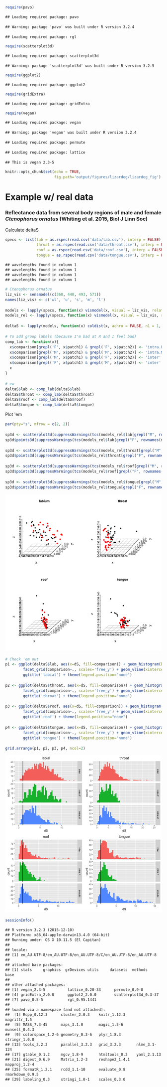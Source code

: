 ``` r
require(pavo)
```

    ## Loading required package: pavo

    ## Warning: package 'pavo' was built under R version 3.2.4

    ## Loading required package: rgl

``` r
require(scatterplot3d)
```

    ## Loading required package: scatterplot3d

    ## Warning: package 'scatterplot3d' was built under R version 3.2.5

``` r
require(ggplot2)
```

    ## Loading required package: ggplot2

``` r
require(gridExtra)
```

    ## Loading required package: gridExtra

``` r
require(vegan)
```

    ## Loading required package: vegan

    ## Warning: package 'vegan' was built under R version 3.2.4

    ## Loading required package: permute

    ## Loading required package: lattice

    ## This is vegan 2.3-5

``` r
knitr::opts_chunk$set(echo = TRUE, 
                      fig.path='output/figures/lizardeg/lizardeg_fig')
```

Example w/ real data
====================

### Reflectance data from several body regions of male and female *Ctenophorus ornatus* (Whiting et al. 2015, Biol J Linn Soc)

Calculate deltaS

``` r
specs <- list(lab = as.rspec(read.csv('data/lab.csv'), interp = FALSE),
              throat = as.rspec(read.csv('data/throat.csv'), interp = FALSE),
              roof = as.rspec(read.csv('data/roof.csv'), interp = FALSE),
              tongue = as.rspec(read.csv('data/tongue.csv'), interp = FALSE))
```

    ## wavelengths found in column 1 
    ## wavelengths found in column 1 
    ## wavelengths found in column 1 
    ## wavelengths found in column 1

``` r
# Ctenophorus ornatus
liz_vis <- sensmodel(c(360, 440, 493, 571)) 
names(liz_vis) <- c('wl', 'u', 's', 'm', 'l')

models <- lapply(specs, function(x) vismodel(x, visual = liz_vis, relative = FALSE, qcatch = "fi", scale = 10000))  # for deltaS
models_rel <- lapply(specs, function(x) vismodel(x, visual = liz_vis, relative = TRUE, qcatch = "fi", scale = 10000))  # for tcs plotting

deltaS <- lapply(models, function(x) coldist(x, achro = FALSE, n1 = 1, n2 = 1, n3 = 3.5, n4 = 6, v = 0.10))

# To add group labels (because I'm bad at R and I feel bad)
comp_lab <- function(x){
  x$comparison[grepl('F', x$patch1) & grepl('F', x$patch2)] <- 'intra.F'
  x$comparison[grepl('M', x$patch1) & grepl('M', x$patch2)] <- 'intra.M'
  x$comparison[grepl('M', x$patch1) & grepl('F', x$patch2)] <- 'inter'
  x$comparison[grepl('F', x$patch1) & grepl('M', x$patch2)] <- 'inter'
  x
}

# ew
deltaS$lab <- comp_lab(deltaS$lab) 
deltaS$throat <- comp_lab(deltaS$throat)
deltaS$roof <- comp_lab(deltaS$roof)
deltaS$tongue <- comp_lab(deltaS$tongue)
```

Plot 'em

``` r
par(pty="s", mfrow = c(2, 2))

sp3d <- scatterplot3d(suppressWarnings(tcs(models_rel$lab[grepl("M", rownames(models_rel$lab)), ])[, c('x','y','z')]), pch=19, box=F, main = 'labium')
sp3d$points3d(suppressWarnings(tcs(models_rel$lab[grepl("F", rownames(models_rel$lab)), ])[, c('x','y','z')]), col='red',pch=19)

sp3d <- scatterplot3d(suppressWarnings(tcs(models_rel$throat[grepl("M", rownames(models_rel$throat)), ])[, c('x','y','z')]), pch=19, box=F, main = 'throat')
sp3d$points3d(suppressWarnings(tcs(models_rel$throat[grepl("F", rownames(models_rel$throat)), ])[, c('x','y','z')]), col='red',pch=19)

sp3d <- scatterplot3d(suppressWarnings(tcs(models_rel$roof[grepl("M", rownames(models_rel$roof)), ])[, c('x','y','z')]), pch=19, box=F, main = 'roof')
sp3d$points3d(suppressWarnings(tcs(models_rel$roof[grepl("F", rownames(models_rel$roof)), ])[, c('x','y','z')]), col='red',pch=19)

sp3d <- scatterplot3d(suppressWarnings(tcs(models_rel$tongue[grepl("M", rownames(models_rel$tongue)), ])[, c('x','y','z')]), pch=19, box=F, main = 'tongue')
sp3d$points3d(suppressWarnings(tcs(models_rel$tongue[grepl("F", rownames(models_rel$tongue)), ])[, c('x','y','z')]), col='red',pch=19)
```

![](output/figures/lizardeg/lizardeg_figtcs-1.png)<!-- -->

``` r
# Check 'em out
p1 <- ggplot(deltaS$lab, aes(x=dS, fill=comparison)) + geom_histogram(bins=50) + 
        facet_grid(comparison~., scales='free_y') + geom_vline(xintercept=1) +
        ggtitle('labial') + theme(legend.position="none")

p2 <- ggplot(deltaS$throat, aes(x=dS, fill=comparison)) + geom_histogram(bins=50) + 
        facet_grid(comparison~., scales='free_y') + geom_vline(xintercept=1) +
        ggtitle('throat') + theme(legend.position="none")

p3 <- ggplot(deltaS$roof, aes(x=dS, fill=comparison)) + geom_histogram(bins=50) + 
        facet_grid(comparison~., scales='free_y') + geom_vline(xintercept=1) +
        ggtitle('roof') + theme(legend.position="none")

p4 <- ggplot(deltaS$tongue, aes(x=dS, fill=comparison)) + geom_histogram(bins=50) + 
        facet_grid(comparison~., scales='free_y') + geom_vline(xintercept=1) +
        ggtitle('tongue') + theme(legend.position="none")

grid.arrange(p1, p2, p3, p4, ncol=2)
```

![](output/figures/lizardeg/lizardeg_figdeltaplot-1.png)<!-- -->

``` r
sessionInfo()
```

    ## R version 3.2.3 (2015-12-10)
    ## Platform: x86_64-apple-darwin13.4.0 (64-bit)
    ## Running under: OS X 10.11.5 (El Capitan)
    ## 
    ## locale:
    ## [1] en_AU.UTF-8/en_AU.UTF-8/en_AU.UTF-8/C/en_AU.UTF-8/en_AU.UTF-8
    ## 
    ## attached base packages:
    ## [1] stats     graphics  grDevices utils     datasets  methods   base     
    ## 
    ## other attached packages:
    ## [1] vegan_2.3-5          lattice_0.20-33      permute_0.9-0       
    ## [4] gridExtra_2.0.0      ggplot2_2.0.0        scatterplot3d_0.3-37
    ## [7] pavo_0.5-5           rgl_0.95.1441       
    ## 
    ## loaded via a namespace (and not attached):
    ##  [1] Rcpp_0.12.3      cluster_2.0.3    knitr_1.12.3     magrittr_1.5    
    ##  [5] MASS_7.3-45      maps_3.1.0       magic_1.5-6      munsell_0.4.3   
    ##  [9] colorspace_1.2-6 geometry_0.3-6   plyr_1.8.3       stringr_1.0.0   
    ## [13] tools_3.2.3      parallel_3.2.3   grid_3.2.3       nlme_3.1-124    
    ## [17] gtable_0.1.2     mgcv_1.8-9       htmltools_0.3    yaml_2.1.13     
    ## [21] digest_0.6.9     Matrix_1.2-3     reshape2_1.4.1   mapproj_1.2-4   
    ## [25] formatR_1.2.1    rcdd_1.1-10      evaluate_0.8     rmarkdown_0.9.5 
    ## [29] labeling_0.3     stringi_1.0-1    scales_0.3.0
